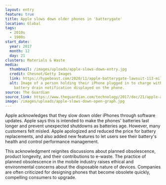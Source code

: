 ```yaml
---
layout: entry
feature: true
title: Apple slows down older phones in 'batterygate'
location: Global
tags:
  - 2010s
  - 1900s
start_date:
  year: 2017
  month: 12
  day: 21
clusters: Materials & Waste
media:
  thumbnail: /images/uploads/apple-slows-down-entry.jpg
  credit: Chesnot/Getty Images
  link: https://hypebeast.com/2020/11/apple-batterygate-lawsuit-113-million-usd-fine
  alt: Image of a person holding their iPhone plugged in to charge with the
    battery drain notification displayed on the phone.
source: The Guardian
source_link: https://www.theguardian.com/technology/2017/dec/21/apple-admits-slowing-older-iphones-because-of-flagging-batteries
image: /images/uploads/apple-slows-down-open-graph.jpg
---
```

Apple acknowledges that they slow down older iPhones through software updates. Apple says this is intended to make the phones' batteries last longer and prevent unexpected shutdowns as batteries age. However, many customers felt misled. Apple apologized and reduced the price for battery replacements, and also added new features to let users see their battery's health and control performance management.

This acknowledgment reignites discussions about planned obsolescence, product longevity, and their contributions to e-waste. The practice of planned obsolescence in the mobile industry raises ethical and environmental concerns about the disposable nature of devices. Companies are often criticized for designing phones that become obsolete quickly, compelling consumers to upgrade.